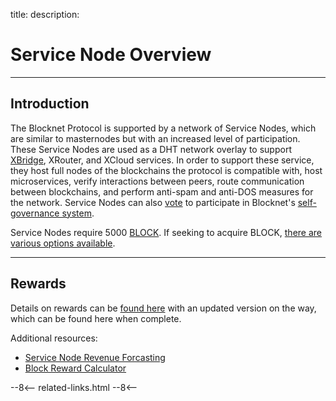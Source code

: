 title: 
description:

# Service Node Overview

<!-- 
- what is it
	- snode role description

	- why is it needed/benefits
	- design
	- how it applies to xbridge
	- how it applies to xrouter
- rewards
	- better operation = more rewards
		- less downtime, good hardware, high bandwidth, more wallets
-->

---

## Introduction

The Blocknet Protocol is supported by a network of Service Nodes, which are similar to masternodes but with an increased level of participation. These Service Nodes are used as a DHT network overlay to support [XBridge](/protocol/xbridge/introduction), XRouter, and XCloud services. In order to support these service, they host full nodes of the blockchains the protocol is compatible with, host microservices, verify interactions between peers, route communication between blockchains, and perform anti-spam and anti-DOS measures for the network. Service Nodes can also [vote](/governance/proposal-voting) to participate in Blocknet's [self-governance system](/governance/introduction).

Service Nodes require 5000 [BLOCK](/blockchain/introduction). If seeking to acquire BLOCK, [there are various options available](/project/exchanges).

---

## Rewards

Details on rewards can be [found here](https://docs.google.com/document/d/18OV7SGyFPp-V0D2AjmyA904bc5XZQeLOSgzS1SUAK2w/preview) with an updated version on the way, which can be found here when complete.

Additional resources:

* [Service Node Revenue Forcasting](https://bit.ly/revenue-forecasting)
* [Block Reward Calculator](https://block-node.info/blocknet_revenue1.php)


<!-- 
Service Nodes operators are rewarded according to which type of Service Node they are acting as.

There are two types of Service Nodes:
‘Naked’ Service Nodes - Not supporting any digital assets on the  Blocknet protocol
‘Hosting’ Service Nodes - Supporting at least one digital asset on the Blocknet protocol

Rewards
Service Nodes operators are rewarded according to which type of Service Node they are acting as.


XWallets

Operating as a ‘Hosting’ Service Node requires running and maintaining full nodes of each digital asset.

View compatible digital assets and wallet versions
‘Naked Service Node’ (Not supporting any digital assets on the Blocknet protocol)
Ability to receive 0.7 BLOCK rewards
Will not receive any trading fees rewards from trades incurred on Block DX

‘Hosting’ Service Node’ (Supporting at least one digital asset on the Blocknet protocol)
Ability to receive 0.7 BLOCK rewards
Ability to receive 0.015 BLOCK trading fee rewards from trades incurred on Block DX
Ability to receive XRouter fees (...coming soon)

 -->












<!-- 
======= Start: Related Links Section =======
- This is the related links section at the bottom of each page.
- It lists the links in the relatedLinks array variable below.
	Example: relatedLinks = [{"name":"Blocknet Website","link":"https://blocknet.co"},{"name":"API Docs","link":"https://api.blocknet.co"}];
- If the array is empty, ie. relatedLinks = [], then the related links section will not be displayed.
related-links.html
- The template and logic for the related links section can be found in docs/snippets/related-links.html
- The base path is defaulted to docs/snippets/, which can be edited in the mkdocs.yml file
- The template and logic is linked with markdown_extensions: pymdownx.snippets
-->
<script type="text/javascript">
var relatedLinks = [];
</script>

--8<--
related-links.html
--8<-- 
<!-- 
======= End: Related Links Section ======= 
-->





